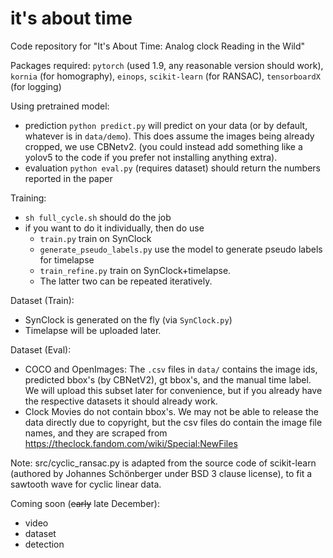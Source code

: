 # it's about time
Code repository for "It's About Time: Analog clock Reading in the Wild"

Packages required: 
`pytorch` (used 1.9, any reasonable version should work), `kornia` (for homography), `einops`, `scikit-learn` (for RANSAC), `tensorboardX` (for logging)

Using pretrained model:
- prediction `python predict.py` will predict on your data (or by default, whatever is in `data/demo`). This does assume the images being already cropped, we use CBNetv2. (you could instead add something like a yolov5 to the code if you prefer not installing anything extra).
- evaluation `python eval.py` (requires dataset) should return the numbers reported in the paper

Training:
- `sh full_cycle.sh` should do the job
- if you want to do it individually, then do use
  -  `train.py` train on SynClock
  -  `generate_pseudo_labels.py` use the model to generate pseudo labels for timelapse
  -  `train_refine.py` train on SynClock+timelapse. 
  -  The latter two can be repeated iteratively.

Dataset (Train):
- SynClock is generated on the fly (via `SynClock.py`)
- Timelapse will be uploaded later.

Dataset (Eval):
- COCO and OpenImages: The `.csv` files in `data/` contains the image ids, predicted bbox's (by CBNetV2), gt bbox's, and the manual time label. We will upload this subset later for convenience, but if you already have the respective datasets it should already work.
- Clock Movies do not contain bbox's. We may not be able to release the data directly due to copyright, but the csv files do contain the image file names, and they are scraped from https://theclock.fandom.com/wiki/Special:NewFiles

Note:
src/cyclic_ransac.py is adapted from the source code of scikit-learn (authored by Johannes Schönberger under BSD 3 clause license), to fit a sawtooth wave for cyclic linear data.


Coming soon (~~early~~ late December):
- video
- dataset
- detection
